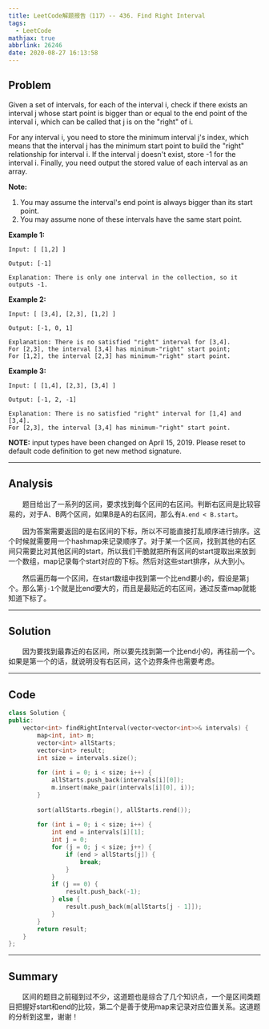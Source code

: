 ```yaml
---
title: LeetCode解题报告（117）-- 436. Find Right Interval
tags:
  - LeetCode
mathjax: true
abbrlink: 26246
date: 2020-08-27 16:13:58
---
```


## Problem

Given a set of intervals, for each of the interval i, check if there exists an interval j whose start point is bigger than or equal to the end point of the interval i, which can be called that j is on the "right" of i.

For any interval i, you need to store the minimum interval j's index, which means that the interval j has the minimum start point to build the "right" relationship for interval i. If the interval j doesn't exist, store -1 for the interval i. Finally, you need output the stored value of each interval as an array.

**Note:**

1. You may assume the interval's end point is always bigger than its start point.
2. You may assume none of these intervals have the same start point.

<!-- more -->

**Example 1:**

```
Input: [ [1,2] ]

Output: [-1]

Explanation: There is only one interval in the collection, so it outputs -1.
```

**Example 2:**

```
Input: [ [3,4], [2,3], [1,2] ]

Output: [-1, 0, 1]

Explanation: There is no satisfied "right" interval for [3,4].
For [2,3], the interval [3,4] has minimum-"right" start point;
For [1,2], the interval [2,3] has minimum-"right" start point.
```

**Example 3:**

```
Input: [ [1,4], [2,3], [3,4] ]

Output: [-1, 2, -1]

Explanation: There is no satisfied "right" interval for [1,4] and [3,4].
For [2,3], the interval [3,4] has minimum-"right" start point.
```

**NOTE:** input types have been changed on April 15, 2019. Please reset to default code definition to get new method signature.

------

## Analysis

&emsp;&emsp;题目给出了一系列的区间，要求找到每个区间的右区间。判断右区间是比较容易的，对于A、B两个区间，如果B是A的右区间，那么有`A.end < B.start`。

&emsp;&emsp;因为答案需要返回的是右区间的下标，所以不可能直接打乱顺序进行排序。这个时候就需要用一个hashmap来记录顺序了。对于某一个区间，找到其他的右区间只需要比对其他区间的start，所以我们干脆就把所有区间的start提取出来放到一个数组，map记录每个start对应的下标。然后对这些start排序，从大到小。

&emsp;&emsp;然后遍历每一个区间，在start数组中找到第一个比end要小的，假设是第`j` 个。那么第`j-1`个就是比end要大的，而且是最贴近的右区间，通过反查map就能知道下标了。

------

## Solution

&emsp;&emsp;因为要找到最靠近的右区间，所以要先找到第一个比end小的，再往前一个。如果是第一个的话，就说明没有右区间，这个边界条件也需要考虑。

------

## Code

```c++
class Solution {
public:
    vector<int> findRightInterval(vector<vector<int>>& intervals) {
        map<int, int> m;
        vector<int> allStarts;
        vector<int> result;
        int size = intervals.size();
        
        for (int i = 0; i < size; i++) {
            allStarts.push_back(intervals[i][0]);
            m.insert(make_pair(intervals[i][0], i));
        }
        
        sort(allStarts.rbegin(), allStarts.rend());
        
        for (int i = 0; i < size; i++) {
            int end = intervals[i][1];
            int j = 0;
            for (j = 0; j < size; j++) {
                if (end > allStarts[j]) {
                    break;
                }
            }
            if (j == 0) {
                result.push_back(-1);
            } else {
                result.push_back(m[allStarts[j - 1]]);
            }
        }
        return result;
    }
};
```

------

## Summary

&emsp;&emsp;区间的题目之前碰到过不少，这道题也是综合了几个知识点，一个是区间类题目把握好start和end的比较，第二个是善于使用map来记录对应位置关系。这道题的分析到这里，谢谢！
